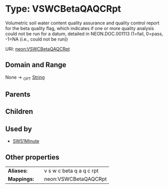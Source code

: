 
# Type: VSWCBetaQAQCRpt


Volumetric soil water content quality assurance and quality control report for the beta quality flag, which indicates if one or more quality analysis could not be run for a datum, detailed in NEON.DOC.001113 (1=fail, 0=pass, -1=NA (i.e., could not be run))

URI: [neon:VSWCBetaQAQCRpt](https://data.neonscience.org/VSWCBetaQAQCRpt)


## Domain and Range

None ->  <sub>OPT</sub> [String](types/String.md)

## Parents


## Children


## Used by

 * [SWS1Minute](SWS1Minute.md)

## Other properties

|  |  |  |
| --- | --- | --- |
| **Aliases:** | | v s w c beta q a q c rpt |
| **Mappings:** | | neon:VSWCBetaQAQCRpt |

